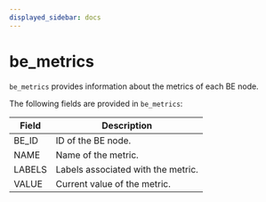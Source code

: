 ```yaml
---
displayed_sidebar: docs
---
```


# be_metrics

`be_metrics` provides information about the metrics of each BE node.

The following fields are provided in `be_metrics`:

| **Field** | **Description**                                              |
| --------- | ------------------------------------------------------------ |
| BE_ID     | ID of the BE node.                                           |
| NAME      | Name of the metric.                                          |
| LABELS    | Labels associated with the metric.                           |
| VALUE     | Current value of the metric.                                 |
